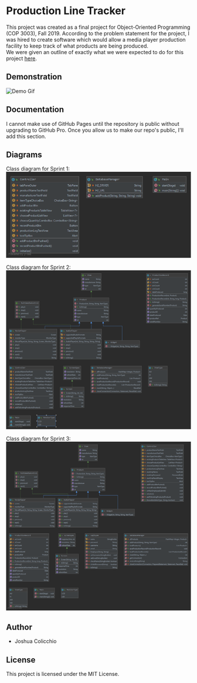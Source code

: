 
# Production Line Tracker

This project was created as a final project for Object-Oriented Programming (COP 3003), Fall 2019. According to the problem statement for the project, I was hired to create software which would allow a media player production facility to keep track of what products are being produced.<br />
We were given an outline of exactly what we were expected to do for this project [here](https://sites.google.com/site/profvanselow/course/cop-3003/oop-project?authuser=0).

## Demonstration
![Demo Gif](docs/program.gif) 

## Documentation

I cannot make use of GitHub Pages until the repository is public without upgrading to GitHub Pro. Once you allow us to make our repo's public, I'll add this section.

## Diagrams

Class diagram for Sprint 1: <br /> 
 ![Sprint 1](docs/Package%20application.png)
 
Class diagram for Sprint 2: <br /> 
 ![Sprint 2](docs/Package%20application%202.png)
 
Class diagram for Sprint 3: <br /> 
 ![Sprint 3](docs/Package%20application%203.png)

## Author

* Joshua Colicchio

## License

This project is licensed under the MIT License.
